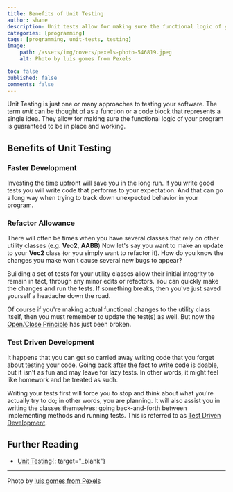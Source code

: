 ```yaml
---
title: Benefits of Unit Testing
author: shane
description: Unit tests allow for making sure the functional logic of your program is guaranteed to be in place and working.
categories: [programming]
tags: [programming, unit-tests, testing]
image:
    path: /assets/img/covers/pexels-photo-546819.jpeg
    alt: Photo by luis gomes from Pexels

toc: false
published: false
comments: false
---
```




Unit Testing is just one or many approaches to testing your software. The term *unit* can be thought of as a function or a code block that represents a single idea. They allow for making sure the functional logic of your program is guaranteed to be in place and working.

## Benefits of Unit Testing

### Faster Development

Investing the time upfront will save you in the long run. If you write good tests you will write code that performs to your expectation. And that can go a long way when trying to track down unexpected behavior in your program.

### Refactor Allowance

There will often be times when you have several classes that rely on other utility classes (e.g. **Vec2**, **AABB**) Now let's say you want to make an update to your **Vec2** class (or you simply want to refactor it). How do you know the changes you make won't cause several new bugs to appear?

Building a set of tests for your utility classes allow their initial integrity to remain in tact, through any minor edits or refactors. You can quickly make the changes and run the tests. If something breaks, then you've just saved yourself a headache down the road.

Of course if you're making actual functional changes to the utility class itself, then you must remember to update the test(s) as well. But now the [Open/Close Principle] has just been broken.

### Test Driven Development

It happens that you can get so carried away writing code that you forget about testing your code. Going back after the fact to write code is doable, but it isn't as fun and may leave for lazy tests. In other words, it might feel like homework and be treated as such.

Writing your tests first will force you to stop and think about what you're actually try to do; in other words, you are planning. It will also assist you in writing the classes themselves; going back-and-forth between implementing methods and running tests. This is referred to as [Test Driven Development].

## Further Reading

* [Unit Testing](https://en.wikipedia.org/wiki/Unit_testing){: target="_blank"}

[Open/Close Principle]: https://en.wikipedia.org/wiki/Open%E2%80%93closed_principle	"Open/Close Principle"
[Test Driven Development]: https://en.wikipedia.org/wiki/Test-driven_development	"TDD"

---
Photo by [luis gomes from Pexels](https://www.pexels.com/photo/close-up-photo-of-programming-of-codes-546819/)